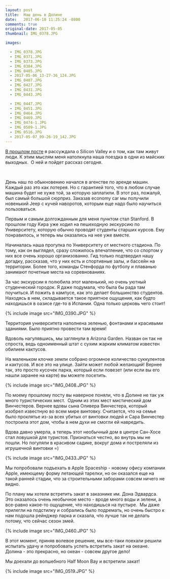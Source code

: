 ```yaml
---
layout: post
title:  Наш день в Долине
date:   2017-06-10 11:25:24 -0800
comments: true
original-date: 2017-05-05
thumbnail: IMG_0378.JPG

images:

  - IMG_0378.JPG
  - IMG_0371.JPG
  - IMG_0373.JPG
  - IMG_0384.JPG
  - IMG_0405.JPG
  - 2017-05-06_13-27-36_124.JPG
  - IMG_0407.JPG
  - IMG_0427.JPG
  - IMG_0431.JPG
  - IMG_0443.JPG

  - IMG_0447.JPG
  - IMG_0451.JPG
  - IMG_0464.JPG
  - IMG_0469.JPG
  - IMG_0474-1.JPG
  - IMG_0509-1.JPG
  - IMG_0516.JPG
  - 2017-05-07_09-26-19_142.JPG
---
```


<a href="http://karmelalla.com/2017/06/05/silicon-valley.html" target="_blank">В прошлом посте</a> я рассуждала о Silicon Valley и о том, как там живут люди. К этим мыслям меня натолкнула наша поездка в одни из майских выходных. 
О ней и пойдет рассказ сегодня.
<!--separate--> 

День наш по обыкновению начался в агенстве по аренде машин. Каждый раз это как лотерея. Но с гарантией того, что в любом случае машина будет не хуже той, за которую заплатили. В этот раз, пожалуй, был самый большой сюрприз. Заказав economy car мы получили новенький Jeep с кучей наворотов, которым еще надо было научиться пользоваться. 

Первым и самым долгожданным для меня пунктом стал Stanford. В прошлом году Кира уже ходил на пешеходную экскурсию по Университету, которую обычно проводят студенты старших курсов. Ему  понравилось, и теперь мы оказались на нее уже вместе. 

Начиналась наша прогулка по Университету от местного стадиона. По тому, как он выглядел, сразу сложилось впечатление, что со спортом у них все очень хорошо организованно. Гид только подтвердил нашу догадку, рассказав, что у них есть и спортивные залы, и бассейн на территории. Более того, команды Стенфорда по футболу и плаванью занимают почетные места на соревнованиях. 

За час экскурсии я полюбила этот маленький, но очень уютный студенческий городок. Я даже подумала, что была бы рада там поучиться. И пожить в кампусе, как это делает большинство студентов. Находясь в нем, складывается такое приятное ощущения, как будто находишься в оазисе где-то в Испании. Одна только церковь чего стоит!

{% include image src="IMG_0390.JPG" %}

Территория университета наполнена зеленью, фонтанами и красивыми зданиями. Было приятно провести там время!

Вдоволь нагулявшись, мы заглянули в Arizona Garden. Назван он так не спроста, ведь одноименный штат с сухим жарким климатом известен обилием кактусов.

На маленьком клочке земли собрано огромное количество суккулентов и кактусов. И все это на улице. Зайти может любой желающий! Вернее так, это просто кусочек парка, который если повезет (или если вы его нашли заранее на карте) вы можете посетить.

{% include image src="IMG_0408.JPG" %}

По моему прошлому посту вы наверное поняли, что в Долине не так уж много туристических мест. 
Одним из этих мест мистический дом Винчестеров. Вернее вдовы сына Оливера Винчестера, который изобрел известную во всем мире винтовку. Считается, что на семье было проклятье из-за всех убитых от винтовки людей и Сара Винчестер построила этот дом, чтобы в нем духи не смогли ей навредить. 

Вдова давно умерла, а теперь этот необычный дом в центре Сан-Хосе стал ловушкой для туристов. Признаться честно, во внутрь мы не пошли. Но погуляли в красивом садике, вокруг дома и постреляли из игрушечной винтовки =)

{% include image src="IMG_0433.JPG" %}

Мы попробовали подъехать в Apple Spaсeship - новому офису компании Apple, имеющему форму летающей тарелки, но он оказался еще на такой ранней стадии, что за строительными заборами совсем ничего не видно. 

По плану мы хотели встретить закат в заказнике им. Дона Эдвардса. Это оказалось очень необычное место - вроде много воды и зелени, а все-равно какое-то ощущение, что находишься на пустыре. 
Мы даже прилегли на подстилку и собрались было подремать, но очень быстро к нам подошла рейнджер парка и сказала, что лучше так не делать потому, что сейчас сезон змей.

{% include image src="IMG_0460.JPG" %}

В этот момент, приняв волевое решение, мы все-таки поехали решили испытать удачу и попробовать успеть встретить закат на океане. Долина - это прекрасно, но океан - совсем другое дело!

Мы доехали до волшебного Half Moon Bay и встретили закат! 

{% include image src="IMG_0519.JPG" %} 
